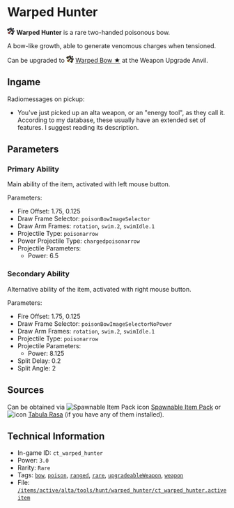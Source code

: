 # Warped Hunter

<img src="https://raw.githubusercontent.com/Ceterai/Enternia/main/items/active/alta/tools/hunt/warped_hunter/icon.png" alt="Warped Hunter icon" loading="lazy" width="auto" height="16px"/> **Warped Hunter** is a rare two-handed poisonous bow.

A bow-like growth, able to generate venomous charges when tensioned.

Can be upgraded to <img src="https://raw.githubusercontent.com/Ceterai/Enternia/main/items/active/alta/tools/hunt/warped_hunter/icon_upg.png" alt="Warped Bow ★ icon" loading="lazy" width="auto" height="16px"/> [Warped Bow ★](https://ceterai.github.io/MyEnternia/Wiki/WarpedBow) at the Weapon Upgrade Anvil.

## Ingame

Radiomessages on pickup:

- You've just picked up an alta weapon, or an "energy tool", as they call it. According to my database, these usually have an extended set of features. I suggest reading its description.

## Parameters

### Primary Ability

Main ability of the item, activated with left mouse button.

Parameters:

- Fire Offset:  1.75,  0.125
- Draw Frame Selector: `poisonBowImageSelector`
- Draw Arm Frames:  `rotation`,  `swim.2`,  `swimIdle.1`
- Projectile Type: `poisonarrow`
- Power Projectile Type: `chargedpoisonarrow`
- Projectile Parameters:
  - Power: 6.5

### Secondary Ability

Alternative ability of the item, activated with right mouse button.

Parameters:

- Fire Offset:  1.75,  0.125
- Draw Frame Selector: `poisonBowImageSelectorNoPower`
- Draw Arm Frames:  `rotation`,  `swim.2`,  `swimIdle.1`
- Projectile Type: `poisonarrow`
- Projectile Parameters:
  - Power: 8.125
- Split Delay: 0.2
- Split Angle: 2

## Sources

Can be obtained via <img src="https://raw.githubusercontent.com/Silverfeelin/Starbound-SpawnableItemPack/master/interface/sip/iconSmall.png" alt="Spawnable Item Pack icon" width="18" height="14"/> [Spawnable Item Pack](https://steamcommunity.com/sharedfiles/filedetails/?id=733665104) or <img src="https://steamuserimages-a.akamaihd.net/ugc/263843960696222713/3EC9A7C005541F7D577EBCB8C5736B4EFC9973D6/" alt="icon" width="8" height="12"/> [Tabula Rasa](https://community.playstarbound.com/resources/the-tabula-rasa.3222/) (if you have any of them installed).

## Technical Information

- In-game ID: `ct_warped_hunter`
- Power: `3.0`
- Rarity: `Rare`
- Tags: [`bow`](https://ceterai.github.io/MyEnternia/Wiki/Tags/Bow), [`poison`](https://ceterai.github.io/MyEnternia/Wiki/Tags/Poison), [`ranged`](https://ceterai.github.io/MyEnternia/Wiki/Tags/Ranged), [`rare`](https://ceterai.github.io/MyEnternia/Wiki/Tags/Rare), [`upgradeableWeapon`](https://ceterai.github.io/MyEnternia/Wiki/Tags/UpgradeableWeapon), [`weapon`](https://ceterai.github.io/MyEnternia/Wiki/Tags/Weapon)
- File: [`/items/active/alta/tools/hunt/warped_hunter/ct_warped_hunter.activeitem`](https://github.com/Ceterai/Enternia/blob/main/items/active/alta/tools/hunt/warped_hunter/ct_warped_hunter.activeitem)
